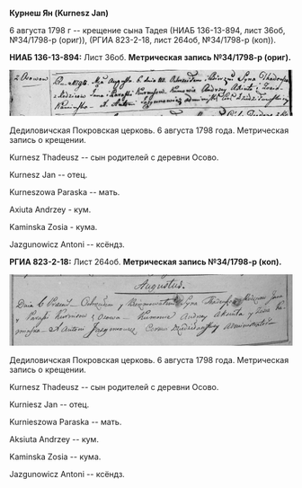 **Курнеш Ян (Kurnesz Jan)**

6 августа 1798 г -- крещение сына Тадея (НИАБ 136-13-894, лист 36об,
№34/1798-р (ориг)), (РГИА 823-2-18, лист 264об, №34/1798-р (коп)).

**НИАБ 136-13-894:** Лист 36об. **Метрическая запись №34/1798-р
(ориг).**

![](./media/7df2ad2fbd0014abdbd2c50670dccdf887e4e0a0.png)

Дедиловичская Покровская церковь. 6 августа 1798 года. Метрическая
запись о крещении.

Kurnesz Thadeusz -- сын родителей с деревни Осовo.

Kurnesz Jan -- отец.

Kurneszowa Paraska -- мать.

Axiuta Andrzey - кум.

Kaminska Zosia - кума.

Jazgunowicz Antoni -- ксёндз.

**РГИА 823-2-18:** Лист 264об. **Метрическая запись №34/1798-р (коп).**

![](./media/19caedd2ce64566841696b450cf82d94b57ce4f1.png)

Дедиловичская Покровская церковь. 6 августа 1798 года. Метрическая
запись о крещении.

Kurnesz Thadeusz -- сын родителей с деревни Осово.

Kurniesz Jan -- отец.

Kurnieszowa Paraska -- мать.

Aksiuta Andrzey -- кум.

Kaminska Zosia -- кума.

Jazgunowicz Antoni -- ксёндз.
